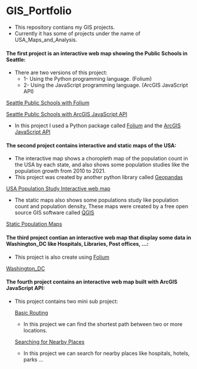 # GIS_Portfolio

* This repository contians my GIS projects.
* Currently it has some of projects under the name of USA_Maps_and_Analysis.

#### The first project is an interactive web map showing the Public Schools in Seattle:

* There are two versions of this project:
  * 1- Using the Python programming language.   (Folium)
  * 2- Using the JavaScript programming language.   (ArcGIS JavaScript API)

[Seattle Public Schools with Folium](https://github.com/MoustafaShaaban/GIS_Portfolio/tree/main/USA_Maps_and_Analysis/Seattle/Web_Maps/Public_Schools)

[Seattle Public Schools with ArcGIS JavaScript API](https://github.com/MoustafaShaaban/GIS_Portfolio/tree/main/USA_Maps_and_Analysis/Seattle/Web_Maps/ArcGIS_JS_API)

* In this project I used a Python package called [Folium](https://python-visualization.github.io/folium/) and the [ArcGIS JavaScript API](https://developers.arcgis.com/javascript/latest/)



#### The second project contains interactive and static maps of the USA:

* The interactive map shows a choropleth map of the population count in the USA by each state, and also shows some population studies like the population growth from 2010 to 2021.
* This project was created by another python library called [Geopandas](https://geopandas.org/en/stable/index.html)

[USA Population Study Interactive web map](https://github.com/MoustafaShaaban/GIS_Portfolio/tree/main/USA_Maps_and_Analysis/USA/Web_Maps/USA_Population_Study)

* The static maps also shows some populations study like population count and population density, These maps were created by a free open source GIS software called
[QGIS](https://qgis.org/en/site/)

[Static Population Maps](https://github.com/MoustafaShaaban/GIS_Portfolio/tree/main/USA_Maps_and_Analysis/USA/Maps)


#### The third project contian an interactive web map that display some data in Washington_DC like Hospitals, Libraries, Post offices, ...:

* This project is also create using [Folium](https://python-visualization.github.io/folium/)

[Washington_DC](https://github.com/MoustafaShaaban/GIS_Portfolio/tree/main/USA_Maps_and_Analysis/Washington_DC/Web_Maps/Washington_DC)


#### The fourth project contains an interactive web map built with ArcGIS JavaScript API:

* This project contains two mini sub project:

    [Basic Routing](https://github.com/MoustafaShaaban/GIS_Portfolio/tree/main/Web_GIS/ArcGIS_JavaScript_API/Basic%20routing)

    * In this project we can find the shortest path between two or more locations.

    [Searching for Nearby Places](https://github.com/MoustafaShaaban/GIS_Portfolio/tree/main/Web_GIS/ArcGIS_JavaScript_API/Searching_for_places)

    * In this project we can search for nearby places like hospitals, hotels, parks ...
